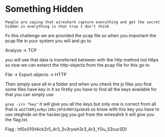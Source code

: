 # Something Hidden 

`People are saying that wireshark capture everything and get the secret hidden in everything is that true I don't think`

Fo this challenge we are provided the pcap file so when you important the pcap file in your system you will and go to 

Analyze -> TCP 

you will see that data is transferred between with the http method not https so now we can extarct the http-objects from the pcap file for this go to

File -> Export objects -> HTTP 

Then simply save all in a folder and when you check the js files you find some files have key in it so firstly you have to find all the keys available for that you can simply use


`grep -irn "key"` it will give you all the keys but only one is correct from all that is `aGZ7SDRjazNyc180cjNfdzR0Y2gxbkd9` so know with this key you have to use steghide on the hacker.jpg you got from the wiresahrk it will give you the flag.txt.


Flag : hf0x01{H4ck3r5_4r3_3v3rywh3r3_4r3_Y0u_S3cur3D}